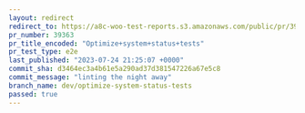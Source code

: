 ```yaml
---
layout: redirect
redirect_to: https://a8c-woo-test-reports.s3.amazonaws.com/public/pr/39363/e2e/index.html
pr_number: 39363
pr_title_encoded: "Optimize+system+status+tests"
pr_test_type: e2e
last_published: "2023-07-24 21:25:07 +0000"
commit_sha: d3464ec3a4b61e5a290ad37d381547226a67e5c8
commit_message: "linting the night away"
branch_name: dev/optimize-system-status-tests
passed: true
---
```

